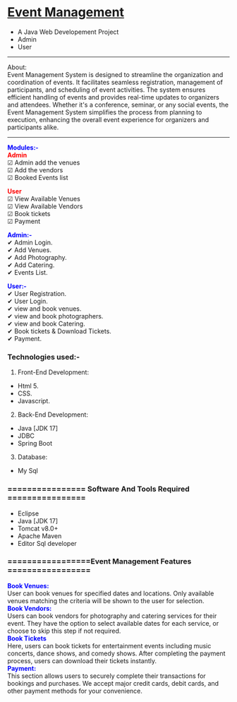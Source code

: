 # <a href="" target="_blank">Event Management</a> 
- A Java Web Developement Project
- Admin
- User


<hr>
<bold>About:</bold><br>
   Event Management System is designed to streamline the organization and coordination of events. It facilitates seamless registration, management of participants, and scheduling of event activities. The system ensures efficient handling of events and provides real-time updates to organizers and attendees. Whether it's a conference, seminar, or any social events, the Event Management System simplifies the process from planning to execution, enhancing the overall event experience for organizers and participants alike.
<hr>

<span style="color:blue">**Modules:-**</span><br>
<span style="color:red">**Admin**</span><br>
<span>&#9745;</span> Admin add the venues<br>
<span>&#9745;</span> Add the vendors<br>
<span>&#9745;</span> Booked Events list<br>


<span style="color:red">**User**</span><br>
<span>&#9745;</span> View Available Venues<br>
<span>&#9745;</span> View Available Vendors<br>
<span>&#9745;</span> Book tickets<br>
<span>&#9745;</span> Payment<br>

<span style="color:blue">**Admin:-**</span><br>
<span>&#10004;</span> Admin Login.<br>
<span>&#10004;</span> Add Venues.<br>
<span>&#10004;</span> Add Photography.<br>
<span>&#10004;</span> Add Catering.<br>
<span>&#10004;</span> Events List.<br>


<span style="color:blue">**User:-**</span><br>
<span>&#10004;</span> User Registration.<br>
<span>&#10004;</span> User Login.<br>
<span>&#10004;</span> view and book venues.<br>
<span>&#10004;</span> view and book photographers.<br>
<span>&#10004;</span> view and book Catering.<br>
<span>&#10004;</span> Book tickets & Download Tickets.<br>
<span>&#10004;</span> Payment.<br>




### Technologies used:-
1. Front-End Development:
- Html 5.
- CSS.
- Javascript.

2. Back-End Development:
- Java [JDK 17]
- JDBC
- Spring Boot

3. Database:
- My Sql

### ================ Software And Tools Required ================
- Eclipse
- Java [JDK 17]
- Tomcat v8.0+
- Apache Maven
- Editor Sql developer


### =================Event Management Features  =================
<span style="color:blue">**Book Venues:**</span><br>
      User can book venues for specified dates and locations. Only available venues matching the criteria will be shown to the user for selection.<br>
<span style="color:blue">**Book Vendors:**</span><br>
     Users can book vendors for photography and catering services for their event. They have the option to select available dates for each service, or choose to skip this step if not required.<br>
<span style="color:blue">**Book Tickets**</span><br>
     Here, users can book tickets for entertainment events including music concerts, dance shows, and comedy shows. After completing the payment process, users can download their tickets instantly.<br>
<span style="color:blue">**Payment:**</span><br>
     This section allows users to securely complete their transactions for bookings and purchases. We accept major credit cards, debit cards, and other payment methods for your convenience.
